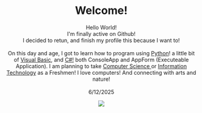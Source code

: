 <!-- Copy-paste in your Readme.md file -->
<h1 align="center"> Welcome! </h1>

<p align="center"> Hello World! <br> I'm finally active on Github! <br> I decided to retun, and finish my profile this because I want to!
<br><br> On this day and age, I got to learn how to program using <a href = "https://en.wikipedia.org/wiki/Python_(programming_language)"> Python</a>! a little bit of <a href = "https://en.wikipedia.org/wiki/Visual_Basic_(classic)"> Visual Basic</a>, and <a href = "https://en.wikipedia.org/wiki/C_Sharp_(programming_language)"> C#!</a> both ConsoleApp and AppForm (Executeable Application). I am planning to take <a href = "https://en.wikipedia.org/wiki/Computer_science"> Computer Science </a> or <a href = "https://en.wikipedia.org/wiki/Information_technology">Information Technology</a> as a Freshmen! I love computers! And connecting with arts and nature! <br><br> 6/12/2025

  
</p> 


<p align="center">
  <a href="https://github.com/anuraghazra/github-readme-stats">
    <img src="https://github-readme-stats.vercel.app/api/top-langs/?username=Nerdesthh">
  </a>
</p>
  


<!-- Made with [OSS Insight](https://ossinsight.io/) -->
